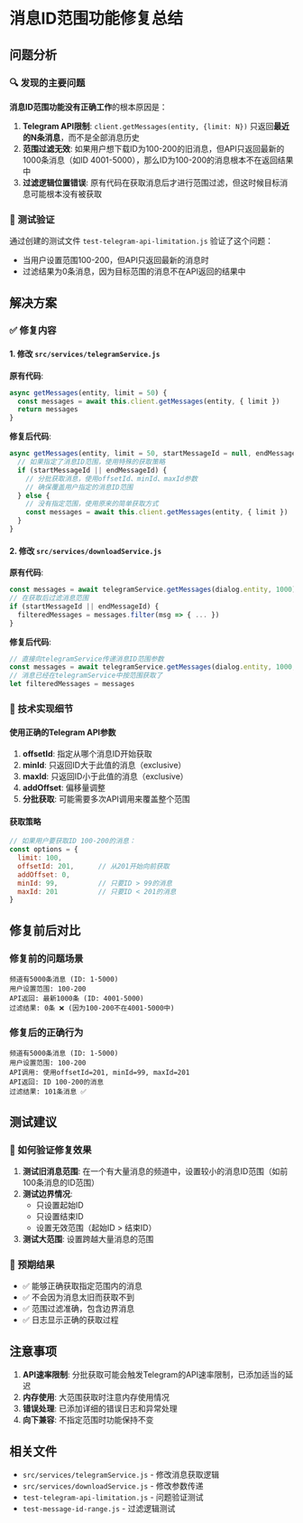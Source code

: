# 消息ID范围功能修复总结

## 问题分析

### 🔍 发现的主要问题

**消息ID范围功能没有正确工作**的根本原因是：

1. **Telegram API限制**: `client.getMessages(entity, {limit: N})` 只返回**最近的N条消息**，而不是全部消息历史
2. **范围过滤无效**: 如果用户想下载ID为100-200的旧消息，但API只返回最新的1000条消息（如ID 4001-5000），那么ID为100-200的消息根本不在返回结果中
3. **过滤逻辑位置错误**: 原有代码在获取消息后才进行范围过滤，但这时候目标消息可能根本没有被获取

### 🧪 测试验证

通过创建的测试文件 `test-telegram-api-limitation.js` 验证了这个问题：
- 当用户设置范围100-200，但API只返回最新的消息时
- 过滤结果为0条消息，因为目标范围的消息不在API返回的结果中

## 解决方案

### ✅ 修复内容

#### 1. 修改 `src/services/telegramService.js`

**原有代码**:
```javascript
async getMessages(entity, limit = 50) {
  const messages = await this.client.getMessages(entity, { limit })
  return messages
}
```

**修复后代码**:
```javascript
async getMessages(entity, limit = 50, startMessageId = null, endMessageId = null) {
  // 如果指定了消息ID范围，使用特殊的获取策略
  if (startMessageId || endMessageId) {
    // 分批获取消息，使用offsetId、minId、maxId参数
    // 确保覆盖用户指定的消息ID范围
  } else {
    // 没有指定范围，使用原来的简单获取方式
    const messages = await this.client.getMessages(entity, { limit })
  }
}
```

#### 2. 修改 `src/services/downloadService.js`

**原有代码**:
```javascript
const messages = await telegramService.getMessages(dialog.entity, 1000)
// 在获取后过滤消息范围
if (startMessageId || endMessageId) {
  filteredMessages = messages.filter(msg => { ... })
}
```

**修复后代码**:
```javascript
// 直接向telegramService传递消息ID范围参数
const messages = await telegramService.getMessages(dialog.entity, 1000, startMessageId, endMessageId)
// 消息已经在telegramService中按范围获取了
let filteredMessages = messages
```

### 🔧 技术实现细节

#### 使用正确的Telegram API参数

1. **offsetId**: 指定从哪个消息ID开始获取
2. **minId**: 只返回ID大于此值的消息（exclusive）
3. **maxId**: 只返回ID小于此值的消息（exclusive）  
4. **addOffset**: 偏移量调整
5. **分批获取**: 可能需要多次API调用来覆盖整个范围

#### 获取策略

```javascript
// 如果用户要获取ID 100-200的消息：
const options = {
  limit: 100,
  offsetId: 201,      // 从201开始向前获取
  addOffset: 0,
  minId: 99,          // 只要ID > 99的消息
  maxId: 201          // 只要ID < 201的消息
}
```

## 修复前后对比

### 修复前的问题场景
```
频道有5000条消息 (ID: 1-5000)
用户设置范围: 100-200
API返回: 最新1000条 (ID: 4001-5000)
过滤结果: 0条 ❌ (因为100-200不在4001-5000中)
```

### 修复后的正确行为
```
频道有5000条消息 (ID: 1-5000)  
用户设置范围: 100-200
API调用: 使用offsetId=201, minId=99, maxId=201
API返回: ID 100-200的消息
过滤结果: 101条消息 ✅
```

## 测试建议

### 🧪 如何验证修复效果

1. **测试旧消息范围**: 在一个有大量消息的频道中，设置较小的消息ID范围（如前100条消息的ID范围）
2. **测试边界情况**: 
   - 只设置起始ID
   - 只设置结束ID  
   - 设置无效范围（起始ID > 结束ID）
3. **测试大范围**: 设置跨越大量消息的范围

### 📝 预期结果

- ✅ 能够正确获取指定范围内的消息
- ✅ 不会因为消息太旧而获取不到
- ✅ 范围过滤准确，包含边界消息
- ✅ 日志显示正确的获取过程

## 注意事项

1. **API速率限制**: 分批获取可能会触发Telegram的API速率限制，已添加适当的延迟
2. **内存使用**: 大范围获取时注意内存使用情况
3. **错误处理**: 已添加详细的错误日志和异常处理
4. **向下兼容**: 不指定范围时功能保持不变

## 相关文件

- `src/services/telegramService.js` - 修改消息获取逻辑
- `src/services/downloadService.js` - 修改参数传递
- `test-telegram-api-limitation.js` - 问题验证测试
- `test-message-id-range.js` - 过滤逻辑测试 